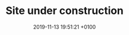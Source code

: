 ---
layout: post
title:  "Site under construction"
date:   2019-11-13 19:51:21 +0100
categories: construction
---
